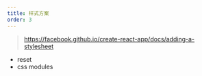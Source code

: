 ```yaml
---
title: 样式方案
order: 3
---
```


> https://facebook.github.io/create-react-app/docs/adding-a-stylesheet

- reset
- css modules